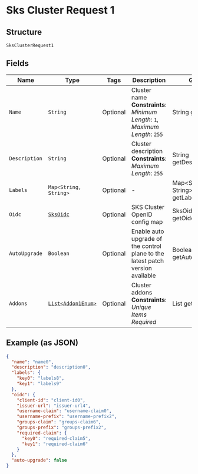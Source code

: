 
# Sks Cluster Request 1

## Structure

`SksClusterRequest1`

## Fields

| Name | Type | Tags | Description | Getter | Setter |
|  --- | --- | --- | --- | --- | --- |
| `Name` | `String` | Optional | Cluster name<br>**Constraints**: *Minimum Length*: `1`, *Maximum Length*: `255` | String getName() | setName(String name) |
| `Description` | `String` | Optional | Cluster description<br>**Constraints**: *Maximum Length*: `255` | String getDescription() | setDescription(String description) |
| `Labels` | `Map<String, String>` | Optional | - | Map<String, String> getLabels() | setLabels(Map<String, String> labels) |
| `Oidc` | [`SksOidc`](../../doc/models/sks-oidc.md) | Optional | SKS Cluster OpenID config map | SksOidc getOidc() | setOidc(SksOidc oidc) |
| `AutoUpgrade` | `Boolean` | Optional | Enable auto upgrade of the control plane to the latest patch version available | Boolean getAutoUpgrade() | setAutoUpgrade(Boolean autoUpgrade) |
| `Addons` | [`List<Addon1Enum>`](../../doc/models/addon-1-enum.md) | Optional | Cluster addons<br>**Constraints**: *Unique Items Required* | List<Addon1Enum> getAddons() | setAddons(List<Addon1Enum> addons) |

## Example (as JSON)

```json
{
  "name": "name0",
  "description": "description0",
  "labels": {
    "key0": "labels8",
    "key1": "labels9"
  },
  "oidc": {
    "client-id": "client-id0",
    "issuer-url": "issuer-url4",
    "username-claim": "username-claim0",
    "username-prefix": "username-prefix2",
    "groups-claim": "groups-claim6",
    "groups-prefix": "groups-prefix2",
    "required-claim": {
      "key0": "required-claim5",
      "key1": "required-claim6"
    }
  },
  "auto-upgrade": false
}
```

